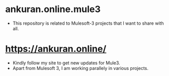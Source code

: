 # ankuran.online.mule3
- This repository is related to Mulesoft-3 projects that I want to share with all.

# https://ankuran.online/
- Kindly follow my site to get new updates for Mule3.
- Apart from Mulesoft 3, I am working parallely in various projects. 
